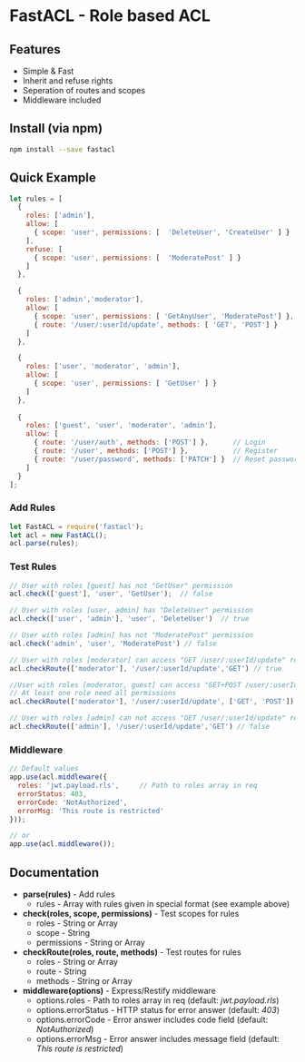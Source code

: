 # FastACL - Role based ACL

## Features
* Simple & Fast
* Inherit and refuse rights
* Seperation of routes and scopes
* Middleware included

## Install (via npm)

```bash
npm install --save fastacl
```

## Quick Example
```javascript
let rules = [
  {
    roles: ['admin'],
    allow: [
      { scope: 'user', permissions: [  'DeleteUser', 'CreateUser' ] }
    ],
    refuse: [
      { scope: 'user', permissions: [  'ModeratePost' ] }
    ]
  },

  {
    roles: ['admin','moderator'],
    allow: [
      { scope: 'user', permissions: [ 'GetAnyUser', 'ModeratePost'] },
      { route: '/user/:userId/update', methods: [ 'GET', 'POST'] }
    ]
  },

  {
    roles: ['user', 'moderator', 'admin'],
    allow: [
      { scope: 'user', permissions: [ 'GetUser' ] }
    ]
  },
  
  {
    roles: ['guest', 'user', 'moderator', 'admin'],
    allow: [
      { route: '/user/auth', methods: ['POST'] },      // Login 
      { route: '/user', methods: ['POST'] },           // Register
      { route: '/user/password', methods: ['PATCH'] }  // Reset password 
    ]
  }
];
```

### Add Rules
```javascript
let FastACL = require('fastacl');
let acl = new FastACL();
acl.parse(rules);
```

### Test Rules
```javascript
// User with roles [guest] has not "GetUser" permission 
acl.check(['guest'], 'user', 'GetUser');  // false

// User with roles [user, admin] has "DeleteUser" permission
acl.check(['user', 'admin'], 'user', 'DeleteUser')  // true

// User with roles [admin] has not "ModeratePost" permission
acl.check('admin', 'user', 'ModeratePost') // false

// User with roles [moderator] can access "GET /user/:userId/update" route
acl.checkRoute(['moderator'], '/user/:userId/update','GET') // true

//User with roles [moderator, guest] can access "GET+POST /user/:userId/update" route 
// At least one role need all permissions
acl.checkRoute(['moderator'], '/user/:userId/update', ['GET', 'POST'])

// User with roles [admin] can not access "GET /user/:userId/update" route
acl.checkRoute(['admin'], '/user/:userId/update','GET') // false
```

### Middleware
```javascript
// Default values
app.use(acl.middleware({
  roles: 'jwt.payload.rls',     // Path to roles array in req 
  errorStatus: 403,
  errorCode: 'NotAuthorized',
  errorMsg: 'This route is restricted'
}));

// or 
app.use(acl.middleware());

```

## Documentation

* **parse(rules)** - Add rules
  * rules - Array with rules given in special format (see example above)
* **check(roles, scope, permissions)** - Test scopes for rules
  * roles - String or Array
  * scope - String
  * permissions - String or Array
* **checkRoute(roles, route, methods)** - Test routes for rules
  * roles - String or Array
  * route - String
  * methods - String or Array
* **middleware(options)** - Express/Restify middleware
  * options.roles - Path to roles array in req (default: *jwt.payload.rls*)
  * options.errorStatus - HTTP status for error answer (default: *403*)
  * options.errorCode - Error answer includes code field (default: *NotAuthorized*)
  * options.errorMsg - Error answer includes message field (default: *This route is restricted*)